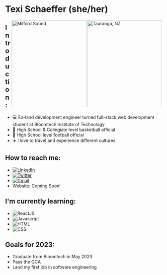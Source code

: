 # Texi Schaeffer (she/her)

<img 
     display="flex"
     align="right"
     src="https://user-images.githubusercontent.com/111753526/215239761-e6636cbe-8341-4de3-883d-69dbffb20d02.jpg"
     alt="Tauranga, NZ"
     width="240"
     height="280"
/>
<img
     display="flex"
     align="right"
     src="https://user-images.githubusercontent.com/111753526/215240308-391a182a-71fe-4474-a771-3e62a1c90098.jpg"
     alt="Milford Sound"
     width="240"
     height="280"
/>


## Introduction:
* :computer: Ex-land development engineer turned full-stack web development student at Bloomtech Institute of Technology
* :basketball: High School & Collegiate level basketball official
* :football: High School level football official
* :airplane: I love to travel and experience different cultures

## How to reach me:
* [![LinkedIn](https://img.shields.io/badge/LinkedIn-0077B5?style=for-the-badge&logo=linkedin&logoColor=white)](https://www.linkedin.com/in/texi-rae-schaeffer/)
* [![Twitter](https://img.shields.io/badge/Twitter-1DA1F2?style=for-the-badge&logo=twitter&logoColor=white)](https://twitter.com/texirae)
* [![Gmail](https://img.shields.io/badge/Gmail-D14836?style=for-the-badge&logo=gmail&logoColor=white)](mailto:texirae.schaeffer@gmail.com)
* Website: Coming Soon!

## I'm currently learning:
* ![ReactJS](https://img.shields.io/badge/React-20232A?style=for-the-badge&logo=react&logoColor=61DAFB)
* ![Javascript](https://img.shields.io/badge/JavaScript-F7DF1E?style=for-the-badge&logo=javascript&logoColor=black)
* ![HTML](https://img.shields.io/badge/HTML5-E34F26?style=for-the-badge&logo=html5&logoColor=white)
* ![CSS](https://img.shields.io/badge/CSS3-1572B6?style=for-the-badge&logo=css3&logoColor=white)

## Goals for 2023:
* Graduate from Bloomtech in May 2023
* Pass the GCA
* Land my first job in software engineering

<!--
**texirae/texirae** is a ✨ _special_ ✨ repository because its `README.md` (this file) appears on your GitHub profile.

Here are some ideas to get you started:

- 🔭 I’m currently working on ...
- 🌱 I’m currently learning ...
- 👯 I’m looking to collaborate on ...
- 🤔 I’m looking for help with ...
- 💬 Ask me about ...
- 📫 How to reach me: ...
- 😄 Pronouns: ...
- ⚡ Fun fact: ...
-->
